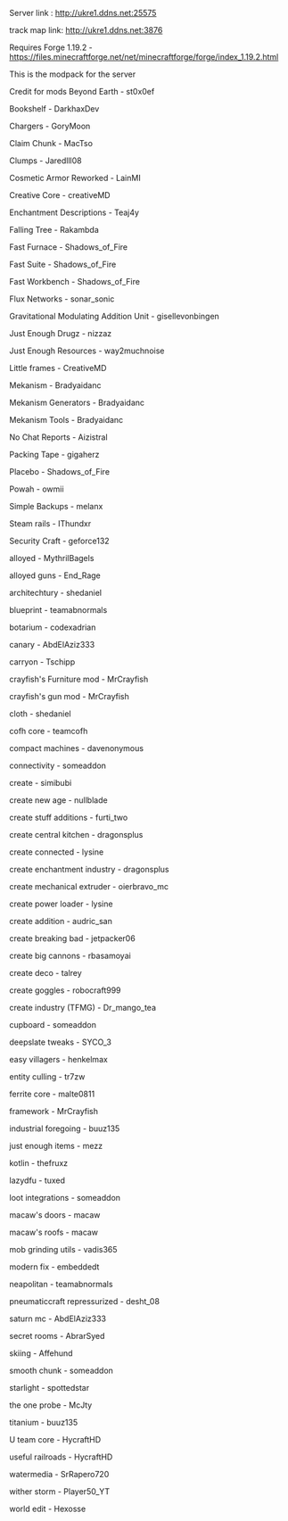 Server link : http://ukre1.ddns.net:25575

track map link: http://ukre1.ddns.net:3876

Requires Forge 1.19.2 - https://files.minecraftforge.net/net/minecraftforge/forge/index_1.19.2.html


This is the modpack for the server


Credit for mods
Beyond Earth - st0x0ef

Bookshelf - DarkhaxDev

Chargers - GoryMoon

Claim Chunk - MacTso

Clumps - Jaredlll08

Cosmetic Armor Reworked - LainMI

Creative Core - creativeMD

Enchantment Descriptions - Teaj4y

Falling Tree - Rakambda

Fast Furnace - Shadows_of_Fire

Fast Suite - Shadows_of_Fire

Fast Workbench - Shadows_of_Fire

Flux Networks - sonar_sonic

Gravitational Modulating Addition Unit - gisellevonbingen

Just Enough Drugz - nizzaz

Just Enough Resources - way2muchnoise

Little frames - CreativeMD

Mekanism - Bradyaidanc

Mekanism Generators - Bradyaidanc

Mekanism Tools - Bradyaidanc

No Chat Reports - Aizistral

Packing Tape - gigaherz

Placebo - Shadows_of_Fire

Powah - owmii

Simple Backups - melanx

Steam rails - IThundxr

Security Craft - geforce132

alloyed - MythrilBagels

alloyed guns - End_Rage

architechtury - shedaniel

blueprint - teamabnormals

botarium - codexadrian

canary - AbdElAziz333

carryon - Tschipp

crayfish's Furniture mod - MrCrayfish

crayfish's gun mod - MrCrayfish

cloth - shedaniel

cofh core - teamcofh

compact machines - davenonymous

connectivity - someaddon

create - simibubi

create new age - nullblade 

create stuff additions - furti_two

create central kitchen - dragonsplus

create connected - lysine

create enchantment industry - dragonsplus

create mechanical extruder - oierbravo_mc

create power loader - lysine

create addition - audric_san

create breaking bad - jetpacker06

create big cannons - rbasamoyai

create deco - talrey

create goggles - robocraft999

create industry (TFMG) - Dr_mango_tea

cupboard - someaddon

deepslate tweaks - SYCO_3

easy villagers - henkelmax

entity culling - tr7zw

ferrite core - malte0811

framework - MrCrayfish

industrial foregoing - buuz135

just enough items - mezz

kotlin - thefruxz

lazydfu - tuxed

loot integrations - someaddon

macaw's doors - macaw

macaw's roofs - macaw

mob grinding utils - vadis365

modern fix - embeddedt

neapolitan - teamabnormals

pneumaticcraft repressurized - desht_08

saturn mc - AbdElAziz333

secret rooms - AbrarSyed

skiing - Affehund

smooth chunk - someaddon

starlight - spottedstar

the one probe - McJty

titanium - buuz135

U team core - HycraftHD

useful railroads - HycraftHD

watermedia - SrRapero720

wither storm - Player50_YT

world edit - Hexosse
